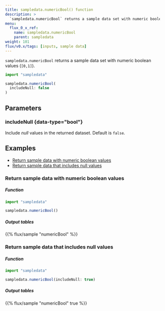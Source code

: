 ```yaml
---
title: sampledata.numericBool() function
description: >
  `sampledata.numericBool` returns a sample data set with numeric boolean values (`[0,1]`).
menu:
  flux_0_x_ref:
    name: sampledata.numericBool
    parent: sampledata
weight: 101
flux/v0.x/tags: [inputs, sample data]
---
```


`sampledata.numericBool` returns a sample data set with numeric boolean values (`[0,1]`).

```js
import "sampledata"

sampledata.numericBool(
  includeNull: false
)
```

## Parameters

### includeNull {data-type="bool"}
Include _null_ values in the returned dataset.
Default is `false`.

## Examples

- [Return sample data with numeric boolean values](#return-sample-data-with-numeric-boolean-values)
- [Return sample data that includes null values](#return-sample-data-that-includes-null-values)

### Return sample data with numeric boolean values

##### Function
```js
import "sampledata"

sampledata.numericBool()
```
##### Output tables
{{% flux/sample "numericBool" %}}

### Return sample data that includes null values

##### Function
```js
import "sampledata"

sampledata.numericBool(includeNull: true)
```
##### Output tables
{{% flux/sample "numericBool" true %}}